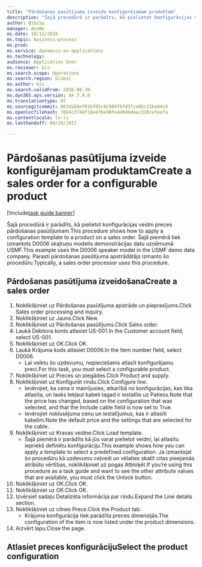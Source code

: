 ```yaml
--- 
title: "Pārdošanas pasūtījuma izveide konfigurējamam produktam"
description: "Šajā procedūrā ir parādīts, kā pielietot konfigurācijas veidni preces pārdošanas pasūtījumam."
author: BibiSp
manager: AnnBe
ms.date: 10/12/2016
ms.topic: business-process
ms.prod: 
ms.service: dynamics-ax-applications
ms.technology: 
audience: Application User
ms.reviewer: bis
ms.search.scope: Operations
ms.search.region: Global
ms.author: bis
ms.search.validFrom: 2016-06-30
ms.dyn365.ops.version: AX 7.0.0
ms.translationtype: HT
ms.sourcegitcommit: 663da58ef01b705c0c984fbfd3fce8bc31be04c6
ms.openlocfilehash: 7084c3749f18e4fbe90fe4e04bdeac320cefeafa
ms.contentlocale: lv-lv
ms.lasthandoff: 08/29/2017

---
```

# <a name="create-a-sales-order-for-a-configurable-product"></a><span data-ttu-id="2a669-103">Pārdošanas pasūtījuma izveide konfigurējamam produktam</span><span class="sxs-lookup"><span data-stu-id="2a669-103">Create a sales order for a configurable product</span></span>

[!include[task guide banner](../../includes/task-guide-banner.md)]

<span data-ttu-id="2a669-104">Šajā procedūrā ir parādīts, kā pielietot konfigurācijas veidni preces pārdošanas pasūtījumam.</span><span class="sxs-lookup"><span data-stu-id="2a669-104">This procedure shows how to apply a configuration template to a product on a sales order.</span></span> <span data-ttu-id="2a669-105">Šajā piemērā tiek izmantots D0006 skaļruņu modelis demonstrācijas datu uzņēmumā USMF.</span><span class="sxs-lookup"><span data-stu-id="2a669-105">This example uses the D0006 speaker model in the USMF demo data company.</span></span> <span data-ttu-id="2a669-106">Parasti pārdošanas pasūtījuma apstrādātājs izmanto šo procedūru.</span><span class="sxs-lookup"><span data-stu-id="2a669-106">Typically, a sales order processor uses this procedure.</span></span>


## <a name="create-a-sales-order"></a><span data-ttu-id="2a669-107">Pārdošanas pasūtījuma izveidošana</span><span class="sxs-lookup"><span data-stu-id="2a669-107">Create a sales order</span></span>
1. <span data-ttu-id="2a669-108">Noklikšķiniet uz Pārdošanas pasūtījuma apstrāde un pieprasījums.</span><span class="sxs-lookup"><span data-stu-id="2a669-108">Click Sales order processing and inquiry.</span></span>
2. <span data-ttu-id="2a669-109">Noklikšķiniet uz Jauns.</span><span class="sxs-lookup"><span data-stu-id="2a669-109">Click New.</span></span>
3. <span data-ttu-id="2a669-110">Noklikšķiniet uz Pārdošanas pasūtījums.</span><span class="sxs-lookup"><span data-stu-id="2a669-110">Click Sales order.</span></span>
4. <span data-ttu-id="2a669-111">Laukā Debitora konts atlasiet US-001.</span><span class="sxs-lookup"><span data-stu-id="2a669-111">In the Customer account field, select US-001.</span></span> 
5. <span data-ttu-id="2a669-112">Noklikšķiniet uz OK.</span><span class="sxs-lookup"><span data-stu-id="2a669-112">Click OK.</span></span>
6. <span data-ttu-id="2a669-113">Laukā Krājuma kods atlasiet D0006.</span><span class="sxs-lookup"><span data-stu-id="2a669-113">In the Item number field, select D0006.</span></span>
    * <span data-ttu-id="2a669-114">Lai veiktu šo uzdevumu, nepieciešams atlasīt konfigurējamu preci.</span><span class="sxs-lookup"><span data-stu-id="2a669-114">For this task, you must select a configurable product.</span></span>  
7. <span data-ttu-id="2a669-115">Noklikšķiniet uz Preces un piegādes.</span><span class="sxs-lookup"><span data-stu-id="2a669-115">Click Product and supply.</span></span>
8. <span data-ttu-id="2a669-116">Noklikšķiniet uz Konfigurēt rindu.</span><span class="sxs-lookup"><span data-stu-id="2a669-116">Click Configure line.</span></span>
    * <span data-ttu-id="2a669-117">Ievērojiet, ka cena ir mainījusies, atkarībā no konfigurācijas, kas tika atlasīta, un lauks Iekļaut kabeli tagad ir iestatīts uz Patiess.</span><span class="sxs-lookup"><span data-stu-id="2a669-117">Note that the price has changed, based on the configuration that was selected, and that the Include cable field is now set to True.</span></span>  
    * <span data-ttu-id="2a669-118">Ievērojiet noklusējuma cenu un iestatījumus, kas ir atlasīti kabelim.</span><span class="sxs-lookup"><span data-stu-id="2a669-118">Note the default price and the settings that are selected for the cable.</span></span>  
9. <span data-ttu-id="2a669-119">Noklikšķiniet uz Kravas veidne.</span><span class="sxs-lookup"><span data-stu-id="2a669-119">Click Load template.</span></span>
    * <span data-ttu-id="2a669-120">Šajā piemērā ir parādīts kā jūs varat pielietot veidni, lai atlasītu iepriekš definētu konfigurāciju.</span><span class="sxs-lookup"><span data-stu-id="2a669-120">This example shows how you can apply a template to select a predefined configuration.</span></span> <span data-ttu-id="2a669-121">Ja izmantojat šo procedūru kā uzdevumu ceļvedi un vēlaties skatīt citas pieejamās atribūtu vērtības, noklikšķiniet uz pogas Atbloķēt.</span><span class="sxs-lookup"><span data-stu-id="2a669-121">If you’re using this procedure as a task guide and want to see the other attribute values that are available, you must click the Unlock button.</span></span>  
10. <span data-ttu-id="2a669-122">Noklikšķiniet uz OK.</span><span class="sxs-lookup"><span data-stu-id="2a669-122">Click OK.</span></span>
11. <span data-ttu-id="2a669-123">Noklikšķiniet uz OK.</span><span class="sxs-lookup"><span data-stu-id="2a669-123">Click OK.</span></span>
12. <span data-ttu-id="2a669-124">Izvērsiet sadaļu Detalizēta informācija par rindu.</span><span class="sxs-lookup"><span data-stu-id="2a669-124">Expand the Line details section.</span></span>
13. <span data-ttu-id="2a669-125">Noklikšķiniet uz cilnes Prece.</span><span class="sxs-lookup"><span data-stu-id="2a669-125">Click the Product tab.</span></span>
    * <span data-ttu-id="2a669-126">Krājuma konfigurācija tiek parādīta preces dimensijās.</span><span class="sxs-lookup"><span data-stu-id="2a669-126">The configuration of the item is now listed under the product dimensions.</span></span>  
14. <span data-ttu-id="2a669-127">Aizvērt lapu.</span><span class="sxs-lookup"><span data-stu-id="2a669-127">Close the page.</span></span>

## <a name="select-the-product-configuration"></a><span data-ttu-id="2a669-128">Atlasiet preces konfigurāciju</span><span class="sxs-lookup"><span data-stu-id="2a669-128">Select the product configuration</span></span>


